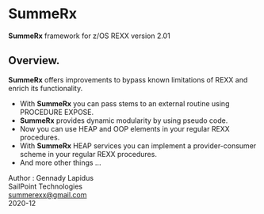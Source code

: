 # SummeRx
<b>SummeRx</b> framework for z/OS REXX version 2.01
<h2>Overview.</h2>

<b>SummeRx</b> offers improvements to bypass known limitations of REXX and enrich its functionality. 
<ul>
<li>With <b>SummeRx</b> you can pass stems to an external routine using PROCEDURE EXPOSE.
<li><b>SummeRx</b> provides dynamic modularity by using pseudo code.
<li>Now you can use HEAP and OOP elements in your regular REXX procedures.
<li>With <b>SummeRx</b> HEAP services you can implement a provider-consumer scheme in your regular REXX procedures.
<li>And more other things ...
</ul>
Author : Gennady Lapidus</br>
SailPoint Technologies</br>
<a  href="mailto:summerexx@gmail.com">summerexx@gmail.com</a> </br>
2020-12</br>
                                                         
